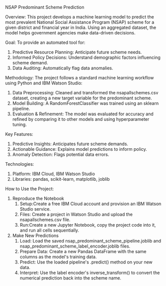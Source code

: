 NSAP Predominant Scheme Prediction

Overview: This project develops a machine learning model to predict the most prevalent National Social Assistance Program (NSAP) scheme for a given district and financial year in India. Using an aggregated dataset, the model helps government agencies make data-driven decisions.

Goal: To provide an automated tool for:
  1. Predictive Resource Planning: Anticipate future scheme needs.
  2. Informed Policy Decisions: Understand demographic factors influencing scheme demand.
  3. Data Auditing: Automatically flag data anomalies.
     
Methodology: The project follows a standard machine learning workflow using Python and IBM Watson Studio:
  1. Data Preprocessing: Cleaned and transformed the nsapallschemes.csv dataset, creating a new target variable for the predominant scheme.
  2. Model Building: A RandomForestClassifier was trained using an sklearn pipeline.
  3. Evaluation & Refinement: The model was evaluated for accuracy and refined by comparing it to other models and using hyperparameter tuning.
     
Key Features:
  1. Predictive Insights: Anticipates future scheme demands.
  2. Actionable Guidance: Explains model predictions to inform policy.
  3. Anomaly Detection: Flags potential data errors.
     
Technologies:
  1. Platform: IBM Cloud, IBM Watson Studio
  2. Libraries: pandas, scikit-learn, matplotlib, joblib
  
How to Use the Project:
  1. Reproduce the Notebook
     1. Setup:Create a free IBM Cloud account and provision an IBM Watson Studio service.
     2. Files: Create a project in Watson Studio and upload the nsapallschemes.csv file.
     3. Run:Create a new Jupyter Notebook, copy the project code into it, and run all cells sequentially.
  2. Make New Predictions
     1. Load: Load the saved nsap_predominant_scheme_pipeline.joblib and nsap_predominant_scheme_label_encoder.joblib files.
     2. Prepare Data: Create a new Pandas DataFrame with the same columns as the model's training data.
     3. Predict: Use the loaded pipeline's .predict() method on your new data.
     4. Interpret: Use the label encoder's inverse_transform() to convert the numerical prediction back into the scheme name.            
